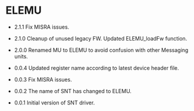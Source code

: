 # ELEMU

- 2.1.1 Fix MISRA issues.

- 2.1.0 Cleanup of unused legacy FW. Updated ELEMU_loadFw function.

- 2.0.0 Renamed MU to ELEMU to avoid confusion with other Messaging units.

- 0.0.4 Updated register name according to latest device header file.

- 0.0.3 Fix MISRA issues.

- 0.0.2 The name of SNT has changed to ELEMU.

- 0.0.1 Initial version of SNT driver.
